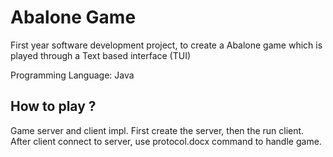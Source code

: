 # Abalone Game
First year software development project, to create a Abalone game which is played through a Text based interface (TUI) 

Programming Language: Java
## How to play ?
Game server and client impl.
First create the server, then the run client.
After client connect to server, use protocol.docx command to handle game.
